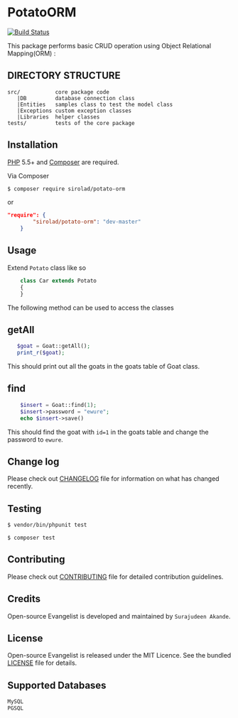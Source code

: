 # PotatoORM

[![Build Status](https://travis-ci.org/andela-sakande/potatoORM.svg)](https://travis-ci.org/andela-sakande/potatoORM)

This package performs basic CRUD operation using Object Relational Mapping(ORM) :

DIRECTORY STRUCTURE
-------------------

```
src/           core package code
   |DB         database connection class
   |Entities   samples class to test the model class
   |Exceptions custom exception classes
   |Libraries  helper classes
tests/         tests of the core package
```

## Installation

[PHP](https://php.net) 5.5+ and [Composer](https://getcomposer.org) are required.

Via Composer

``` bash
$ composer require sirolad/potato-orm
```
or
``` composer.json
"require": {
        "sirolad/potato-orm": "dev-master"
    }
```

## Usage

Extend `Potato` class like so
``` php
    class Car extends Potato
    {
    }
```
The following method can be used to access the classes

## getAll
``` php
   $goat = Goat::getAll();
   print_r($goat);
```
This should print out all the ​goats ​in the ​goats ​table of Goat class.

## find
``` php
    $insert = Goat::find(1);
    $insert->password = "ewure";
    echo $insert->save()
```
This should find the ​goat ​with `id=1` in the goats table and change the password to `ewure`.

## Change log

Please check out [CHANGELOG](CHANGELOG.md) file for information on what has changed recently.

## Testing

``` bash
$ vendor/bin/phpunit test
```

``` composer
$ composer test
```

## Contributing

Please check out [CONTRIBUTING](CONTRIBUTING.md) file for detailed contribution guidelines.

## Credits

Open-source Evangelist is developed and maintained by `Surajudeen Akande`.

## License

Open-source Evangelist is released under the MIT Licence. See the bundled [LICENSE](LICENSE.md) file for details.

## Supported Databases

``` bash
MySQL
PGSQL
```
